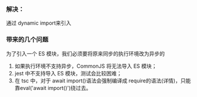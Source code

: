 ### 解决：
通过 dynamic import来引入

### 带来的几个问题

为了引入一个 ES 模块，我们必须要将原来同步的执行环境改为异步的

1. 如果执行环境不支持异步，CommonJS 将无法导入 ES 模块；
2. jest 中不支持导入 ES 模块，测试会比较困难；
3. 在 tsc 中，对于 await import()语法会强制编译成 require的语法(详情)，只能靠eval('await import()')绕过去。

